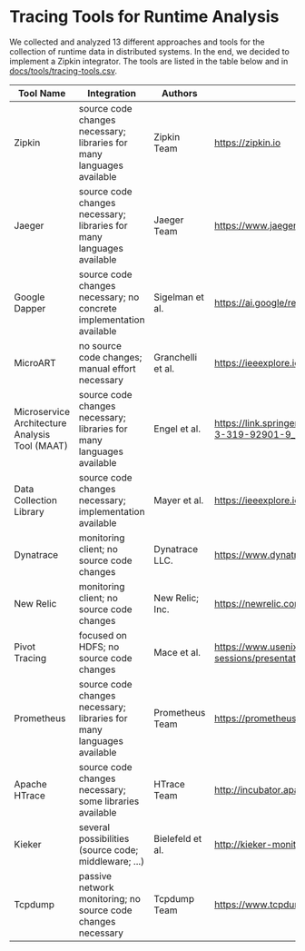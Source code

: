 # Tracing Tools for Runtime Analysis

We collected and analyzed 13 different approaches and tools for the collection of runtime data in distributed systems. In the end, we decided to implement a Zipkin integrator. The tools are listed in the table below and in [docs/tools/tracing-tools.csv](tracing-tools.csv).

| Tool Name                                      | Integration                                                           | Authors           | Source                                                                       | Selected |
| ---------------------------------------------- | --------------------------------------------------------------------- | ----------------- | ---------------------------------------------------------------------------- | -------: |
| Zipkin                                         | source code changes necessary; libraries for many languages available | Zipkin Team       | https://zipkin.io                                                            |      yes |
| Jaeger                                         | source code changes necessary; libraries for many languages available | Jaeger Team       | https://www.jaegertracing.io                                                 |       no |
| Google Dapper                                  | source code changes necessary; no concrete implementation available   | Sigelman et al.   | https://ai.google/research/pubs/pub36356                                     |       no |
| MicroART                                       | no source code changes; manual effort necessary                       | Granchelli et al. | https://ieeexplore.ieee.org/document/7958455                                 |       no |
| Microservice Architecture Analysis Tool (MAAT) | source code changes necessary; libraries for many languages available | Engel et al.      | https://link.springer.com/chapter/10.1007%2F978-3-319-92901-9_8              |       no |
| Data Collection Library                        | source code changes necessary; implementation available               | Mayer et al.      | https://ieeexplore.ieee.org/document/8359145                                 |       no |
| Dynatrace                                      | monitoring client; no source code changes                             | Dynatrace LLC.    | https://www.dynatrace.com                                                    |       no |
| New Relic                                      | monitoring client; no source code changes                             | New Relic; Inc.   | https://newrelic.com                                                         |       no |
| Pivot Tracing                                  | focused on HDFS; no source code changes                               | Mace et al.       | https://www.usenix.org/conference/atc16/technical-sessions/presentation/mace |       no |
| Prometheus                                     | source code changes necessary; libraries for many languages available | Prometheus Team   | https://prometheus.io                                                        |       no |
| Apache HTrace                                  | source code changes necessary; some libraries available               | HTrace Team       | http://incubator.apache.org/projects/htrace.html                             |       no |
| Kieker                                         | several possibilities (source code; middleware; ...)                  | Bielefeld et al.  | http://kieker-monitoring.net                                                 |       no |
| Tcpdump                                        | passive network monitoring; no source code changes necessary          | Tcpdump Team      | https://www.tcpdump.org                                                      |       no |

